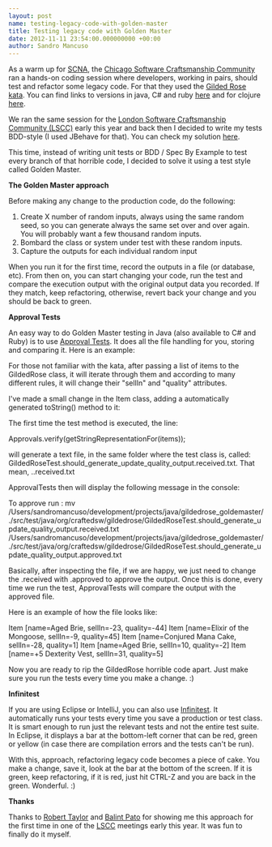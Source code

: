 ```yaml
---
layout: post
name: testing-legacy-code-with-golden-master
title: Testing legacy code with Golden Master
date: 2012-11-11 23:54:00.000000000 +00:00
author: Sandro Mancuso
---
```


As a warm up for [SCNA](http://scna.softwarecraftsmanship.org/), the
[Chicago Software Craftsmanship
Community](http://www.meetup.com/ChicagoSC/) ran a hands-on coding
session where developers, working in pairs, should test and refactor
some legacy code. For that they used the [Gilded Rose
kata](https://github.com/sandromancuso/Gilded-Rose-Kata). You can find
links to versions in java, C\# and ruby
[here](https://github.com/sandromancuso/Gilded-Rose-Kata) and for
clojure
[here](http://blog.8thlight.com/mike-jansen/2012/09/26/welcome-to-the-gilded-rose-in-clojure.html).


We ran the same session for the [London Software Craftsmanship Community
(LSCC)](http://www.meetup.com/london-software-craftsmanship) early this
year and back then I decided to write my tests BDD-style (I used JBehave
for that). You can check my solution
[here](https://github.com/sandromancuso/Gilded-Rose-Kata).

This time, instead of writing unit tests or BDD / Spec By Example to
test every branch of that horrible code, I decided to solve it using a
test style called Golden Master.

**The Golden Master approach**

Before making any change to the production code, do the following:

1.  Create X number of random inputs, always using the same random seed,
    so you can generate always the same set over and over again. You
    will probably want a few thousand random inputs.
2.  Bombard the class or system under test with these random inputs.
3.  Capture the outputs for each individual random input

When you run it for the first time, record the outputs in a file (or
database, etc). From then on, you can start changing your code, run the
test and compare the execution output with the original output data you
recorded. If they match, keep refactoring, otherwise, revert back your
change and you should be back to green.

**Approval Tests**

An easy way to do Golden Master testing in Java (also available to C\#
and Ruby) is to use [Approval
Tests](http://approvaltests.sourceforge.net/). It does all the file
handling for you, storing and comparing it. Here is an example:

For those not familiar with the kata, after passing a list of items to
the GildedRose class, it will iterate through them and according to many
different rules, it will change their "sellIn" and "quality"
attributes.

I've made a small change in the Item class, adding a automatically
generated toString() method to it:

The first time the test method is executed, the line:

Approvals.verify(getStringRepresentationFor(items));


will generate a text file, in the same folder where the test class is,
called:
GildedRoseTest.should\_generate\_update\_quality\_output.received.txt.
That mean, ..received.txt

ApprovalTests then will display the following message in the console:

To approve run : mv
/Users/sandromancuso/development/projects/java/gildedrose\_goldemaster/./src/test/java/org/craftedsw/gildedrose/GildedRoseTest.should\_generate\_update\_quality\_output.received.txt
/Users/sandromancuso/development/projects/java/gildedrose\_goldemaster/./src/test/java/org/craftedsw/gildedrose/GildedRoseTest.should\_generate\_update\_quality\_output.approved.txt

Basically, after inspecting the file, if we are happy, we just need to
change the .received with .approved to approve the output. Once this is
done, every time we run the test, ApprovalTests will compare the output
with the approved file.

Here is an example of how the file looks like:

Item [name=Aged Brie, sellIn=-23, quality=-44]
Item [name=Elixir of the Mongoose, sellIn=-9, quality=45]
Item [name=Conjured Mana Cake, sellIn=-28, quality=1]
Item [name=Aged Brie, sellIn=10, quality=-2]
Item [name=+5 Dexterity Vest, sellIn=31, quality=5]

Now you are ready to rip the GildedRose horrible code apart. Just make
sure you run the tests every time you make a change. :)

**Infinitest**

If you are using Eclipse or IntelliJ, you can also use
[Infinitest](http://infinitest.github.com/). It automatically runs your
tests every time you save a production or test class. It is smart enough
to run just the relevant tests and not the entire test suite.  In
Eclipse, it displays a bar at the bottom-left corner that can be red,
green or yellow (in case there are compilation errors and the tests
can't be run).

With this, approach, refactoring legacy code becomes a piece of cake.
You make a change, save it, look at the bar at the bottom of the screen.
If it is green, keep refactoring, if it is red, just hit CTRL-Z and you
are back in the green. Wonderful. :)

**Thanks**

Thanks to [Robert Taylor](https://twitter.com/roberttaylor426) and
[Balint Pato](https://twitter.com/balopat) for showing me this approach
for the first time in one of the
[LSCC](http://www.meetup.com/london-software-craftsmanship) meetings
early this year. It was fun to finally do it myself.
